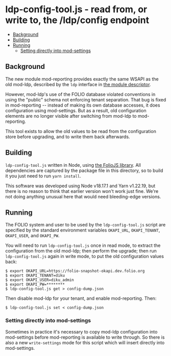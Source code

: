 # ldp-config-tool.js - read from, or write to, the /ldp/config endpoint

<!-- md2toc -l 2 README.md -->
* [Background](#background)
* [Building](#building)
* [Running](#running)
    * [Setting directly into mod-settings](#setting-directly-into-mod-settings)


## Background

The new module mod-reporting provides exactly the same WSAPI as the old mod-ldp, described by the `ldp` interface in [the module descriptor](../descriptors/ModuleDescriptor-template.json).

However, mod-ldp's use of the FOLIO database violated conventions in using the "public" schema not enforcing tenant separation. That bug is fixed in mod-reporting -- instead of making its own database accesses, it does configuration using mod-settings. But as a result, old configuration elements are no longer visible after switching from mod-ldp to mod-reporting.

This tool exists to allow the old values to be read from the configuration store before upgrading, and to write them back afterwards.


## Building

`ldp-config-tool.js` written in Node, using [the FolioJS library](https://github.com/indexdata/foliojs). All dependencies are captured by the package file in this directory, so to build it you just need to run `yarn install`.

This software was developed using Node v18.17.1 and Yarn v1.22.19, but there is no reason to think that earlier version won't work just fine. We're not doing anything unusual here that would need bleeding-edge versions.


## Running

The FOLIO system and user to be used by the `ldp-config-tool.js` script are specified by the standard environment variables
`OKAPI_URL`,
`OKAPI_TENANT`,
`OKAPI_USER`,
and
`OKAPI_PW`.

You will need to run `ldp-config-tool.js` once in read mode, to extract the configuration from the old mod-ldp; then perform the upgrade; then run `ldp-config-tool.js` again in write mode, to put the old configuration values back:
```
$ export OKAPI_URL=https://folio-snapshot-okapi.dev.folio.org
$ export OKAPI_TENANT=diku
$ export OKAPI_USER=diku_admin
$ export OKAPI_PW=********
$ ldp-config-tool.js get > config-dump.json
```
Then disable mod-ldp for your tenant, and enable mod-reporting. Then:
```
$ ldp-config-tool.js set < config-dump.json
```

### Setting directly into mod-settings

Sometimes in practice it's necessary to copy mod-ldp configuration into mod-settings before mod-reporting is available to write through. So there is also a new `write-settings` mode for this script which will insert directly into mod-settings.


<!--
env OKAPI_URL=https://folio-snapshot-okapi.dev.folio.org OKAPI_TENANT=diku OKAPI_USER=diku_admin OKAPI_PW= LOGCAT=auth,op,status ./l
dp-config-tool.js get > config-dump.json
env OKAPI_URL=https://folio-snapshot-okapi.dev.folio.org OKAPI_TENANT=diku OKAPI_USER=diku_admin OKAPI_PW= LOGCAT=auth,op,status ./ldp-config-tool.js write-settings < config-dump.json
-->

